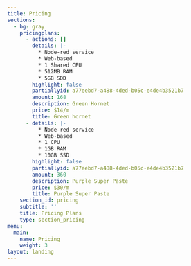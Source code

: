 ```yaml
---
title: Pricing
sections:
  - bg: gray
    pricingplans:
      - actions: []
        details: |-
          * Node-red service
          * Web-based
          * 1 Shared CPU
          * 512MB RAM
          * 5GB SDD
        highlight: false
        partiallyid: a77eebd7-a488-4ded-b05c-e4de4b3521b7
        amount: 168
        description: Green Hornet
        price: $14/m
        title: Green hornet
      - details: |-
          * Node-red service
          * Web-based
          * 1 CPU
          * 1GB RAM
          * 10GB SSD
        highlight: false
        partiallyid: a77eebd7-a488-4ded-b05c-e4de4b3521b7
        amount: 360
        description: Purple Super Paste 
        price: $30/m
        title: Purple Super Paste
    section_id: pricing
    subtitle: ''
    title: Pricing Plans
    type: section_pricing
menu:
  main:
    name: Pricing
    weight: 3
layout: landing
---
```


